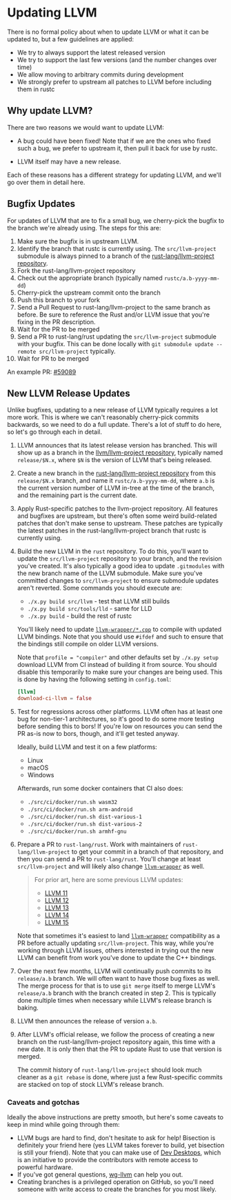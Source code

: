 # Updating LLVM

<!-- toc -->

<!-- date-check: Feb 2023 -->
There is no formal policy about when to update LLVM or what it can be updated to,
but a few guidelines are applied:

* We try to always support the latest released version
* We try to support the last few versions
  (and the number changes over time)
* We allow moving to arbitrary commits during development
* We strongly prefer to upstream all patches to LLVM before including them in rustc

## Why update LLVM?

There are two reasons we would want to update LLVM:

* A bug could have been fixed!
  Note that if we are the ones who fixed such a bug,
  we prefer to upstream it, then pull it back for use by rustc.

* LLVM itself may have a new release.

Each of these reasons has a different strategy for updating LLVM, and we'll go
over them in detail here.

## Bugfix Updates

For updates of LLVM that are to fix a small bug, we cherry-pick the bugfix to
the branch we're already using. The steps for this are:

1. Make sure the bugfix is in upstream LLVM.
2. Identify the branch that rustc is currently using. The `src/llvm-project`
   submodule is always pinned to a branch of the
   [rust-lang/llvm-project repository].
3. Fork the rust-lang/llvm-project repository
4. Check out the appropriate branch (typically named `rustc/a.b-yyyy-mm-dd`)
5. Cherry-pick the upstream commit onto the branch
6. Push this branch to your fork
7. Send a Pull Request to rust-lang/llvm-project to the same branch as before.
   Be sure to reference the Rust and/or LLVM issue that you're fixing in the PR
   description.
8. Wait for the PR to be merged
9. Send a PR to rust-lang/rust updating the `src/llvm-project` submodule with
   your bugfix. This can be done locally with `git submodule update --remote
   src/llvm-project` typically.
10. Wait for PR to be merged

An example PR:
[#59089](https://github.com/rust-lang/rust/pull/59089)

## New LLVM Release Updates

<!-- date-check: Aug 2022 -->

Unlike bugfixes,
updating to a new release of LLVM typically requires a lot more work.
This is where we can't reasonably cherry-pick commits backwards,
so we need to do a full update.
There's a lot of stuff to do here,
so let's go through each in detail.

1. LLVM announces that its latest release version has branched.
   This will show up as a branch in the [llvm/llvm-project repository],
   typically named `release/$N.x`,
   where `$N` is the version of LLVM that's being released.

1. Create a new branch in the [rust-lang/llvm-project repository]
   from this `release/$N.x` branch,
   and name it `rustc/a.b-yyyy-mm-dd`,
   where `a.b` is the current version number of LLVM in-tree
   at the time of the branch,
   and the remaining part is the current date.

2. Apply Rust-specific patches to the llvm-project repository.
   All features and bugfixes are upstream,
   but there's often some weird build-related patches
   that don't make sense to upstream.
   These patches are typically the latest patches in the
   rust-lang/llvm-project branch that rustc is currently using.

3. Build the new LLVM in the `rust` repository.
   To do this,
   you'll want to update the `src/llvm-project` repository to your branch,
   and the revision you've created.
   It's also typically a good idea to update `.gitmodules` with the new
   branch name of the LLVM submodule.
   Make sure you've committed changes to
   `src/llvm-project` to ensure submodule updates aren't reverted.
   Some commands you should execute are:

   * `./x.py build src/llvm` - test that LLVM still builds
   * `./x.py build src/tools/lld` - same for LLD
   * `./x.py build` - build the rest of rustc

   You'll likely need to update [`llvm-wrapper/*.cpp`][`llvm-wrapper`]
   to compile with updated LLVM bindings.
   Note that you should use `#ifdef` and such to ensure
   that the bindings still compile on older LLVM versions.

   Note that `profile = "compiler"` and other defaults set by `./x.py setup`
   download LLVM from CI instead of building it from source.
   You should disable this temporarily to make sure your changes are being used.
   This is done by having the following setting in `config.toml`:

   ```toml
   [llvm]
   download-ci-llvm = false
   ```

4. Test for regressions across other platforms. LLVM often has at least one bug
   for non-tier-1 architectures, so it's good to do some more testing before
   sending this to bors! If you're low on resources you can send the PR as-is
   now to bors, though, and it'll get tested anyway.

   Ideally, build LLVM and test it on a few platforms:

   * Linux
   * macOS
   * Windows

   Afterwards, run some docker containers that CI also does:

   * `./src/ci/docker/run.sh wasm32`
   * `./src/ci/docker/run.sh arm-android`
   * `./src/ci/docker/run.sh dist-various-1`
   * `./src/ci/docker/run.sh dist-various-2`
   * `./src/ci/docker/run.sh armhf-gnu`

5. Prepare a PR to `rust-lang/rust`. Work with maintainers of
   `rust-lang/llvm-project` to get your commit in a branch of that repository,
   and then you can send a PR to `rust-lang/rust`. You'll change at least
   `src/llvm-project` and will likely also change [`llvm-wrapper`] as well.

   > For prior art, here are some previous LLVM updates:
   > - [LLVM 11](https://github.com/rust-lang/rust/pull/73526)
   > - [LLVM 12](https://github.com/rust-lang/rust/pull/81451)
   > - [LLVM 13](https://github.com/rust-lang/rust/pull/87570)
   > - [LLVM 14](https://github.com/rust-lang/rust/pull/93577)
   > - [LLVM 15](https://github.com/rust-lang/rust/pull/99464)

   Note that sometimes it's easiest to land [`llvm-wrapper`] compatibility as a PR
   before actually updating `src/llvm-project`.
   This way,
   while you're working through LLVM issues,
   others interested in trying out the new LLVM can benefit from work you've done
   to update the C++ bindings.

3. Over the next few months,
   LLVM will continually push commits to its `release/a.b` branch.
   We will often want to have those bug fixes as well.
   The merge process for that is to use `git merge` itself to merge LLVM's
   `release/a.b` branch with the branch created in step 2.
   This is typically
   done multiple times when necessary while LLVM's release branch is baking.

4. LLVM then announces the release of version `a.b`.

5. After LLVM's official release,
   we follow the process of creating a new branch on the
   rust-lang/llvm-project repository again,
   this time with a new date.
   It is only then that the PR to update Rust to use that version is merged.

   The commit history of `rust-lang/llvm-project`
   should look much cleaner as a `git rebase` is done,
   where just a few Rust-specific commits are stacked on top of stock LLVM's release branch.

### Caveats and gotchas

Ideally the above instructions are pretty smooth, but here's some caveats to
keep in mind while going through them:

* LLVM bugs are hard to find, don't hesitate to ask for help!
  Bisection is definitely your friend here
  (yes LLVM takes forever to build, yet bisection is still your friend).
  Note that you can make use of [Dev Desktops],
  which is an initiative to provide the contributors with remote access to powerful hardware.
* If you've got general questions, [wg-llvm] can help you out.
* Creating branches is a privileged operation on GitHub, so you'll need someone
  with write access to create the branches for you most likely.


[rust-lang/llvm-project repository]: https://github.com/rust-lang/llvm-project
[llvm/llvm-project repository]: https://github.com/llvm/llvm-project
[`llvm-wrapper`]: https://github.com/rust-lang/rust/tree/master/compiler/rustc_llvm/llvm-wrapper
[wg-llvm]: https://rust-lang.zulipchat.com/#narrow/stream/187780-t-compiler.2Fwg-llvm
[Dev Desktops]: https://forge.rust-lang.org/infra/docs/dev-desktop.html

